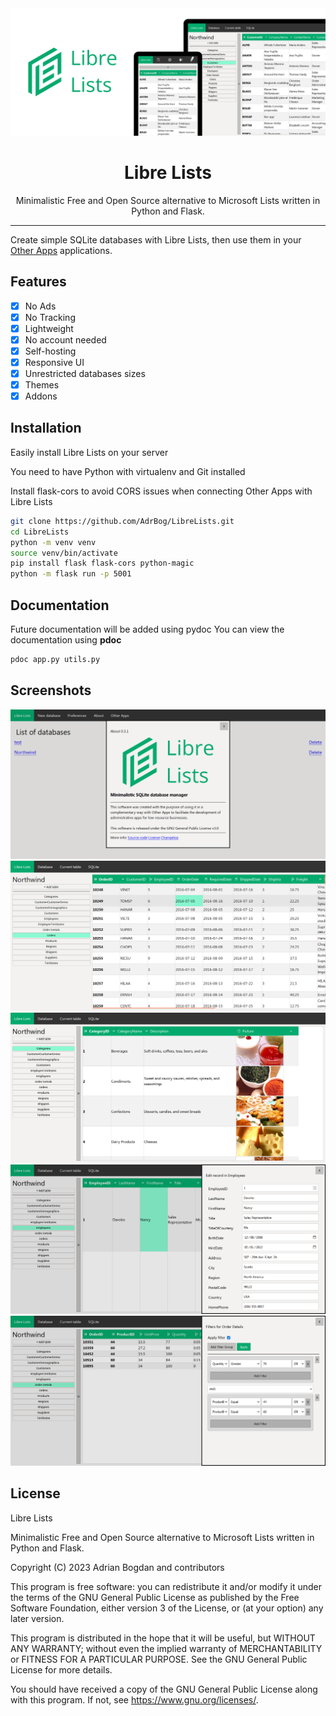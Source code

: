 <div align="center">
  <img src="./res/6.png">
  <h1>Libre Lists</h1>
  <p>Minimalistic Free and Open Source alternative to Microsoft Lists written in Python and Flask.</p>
</div>
<hr>

Create simple SQLite databases with Libre Lists, then use them in your [Other Apps](https://github.com/AdrBog/OtherApps) applications.

## Features
- [x] No Ads
- [x] No Tracking
- [x] Lightweight
- [x] No account needed
- [x] Self-hosting
- [x] Responsive UI
- [x] Unrestricted databases sizes
- [x] Themes
- [x] Addons

## Installation
Easily install Libre Lists on your server

You need to have Python with virtualenv and Git installed

Install flask-cors to avoid CORS issues when connecting Other Apps with Libre Lists

```bash
git clone https://github.com/AdrBog/LibreLists.git
cd LibreLists
python -m venv venv
source venv/bin/activate
pip install flask flask-cors python-magic
python -m flask run -p 5001
```
## Documentation
Future documentation will be added using pydoc
You can view the documentation using **pdoc**
```bash
pdoc app.py utils.py
```

## Screenshots
![Screenshot1](res/1.png)
![Screenshot2](res/2.png)
![Screenshot3](res/3.png)
![Screenshot4](res/4.png)
![Screenshot5](res/5.png)

## License

Libre Lists

Minimalistic Free and Open Source alternative to Microsoft Lists written in Python and Flask. 

Copyright (C) 2023 Adrian Bogdan and contributors

This program is free software: you can redistribute it and/or modify
it under the terms of the GNU General Public License as published by
the Free Software Foundation, either version 3 of the License, or
(at your option) any later version.

This program is distributed in the hope that it will be useful,
but WITHOUT ANY WARRANTY; without even the implied warranty of
MERCHANTABILITY or FITNESS FOR A PARTICULAR PURPOSE.  See the
GNU General Public License for more details.

You should have received a copy of the GNU General Public License
along with this program.  If not, see <https://www.gnu.org/licenses/>.
